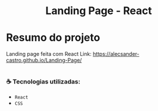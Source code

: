 <h1 align="center"> Landing Page - React</h1>

# Resumo do projeto
Landing page feita com React
Link: https://alecsander-castro.github.io/Landing-Page/

# <h3 align="left"> :coffee: Tecnologias utilizadas: </h3>

- ``React``
- ``CSS``



